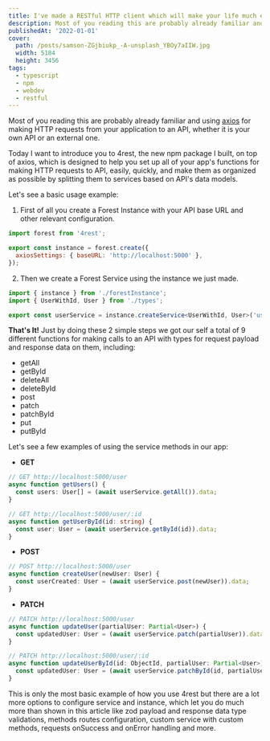 ```yaml
---
title: I've made a RESTful HTTP client which will make your life much easier
description: Most of you reading this are probably already familiar and using
publishedAt: '2022-01-01'
cover:
  path: /posts/samson-ZGjbiukp_-A-unsplash_YBOy7aIIW.jpg
  width: 5184
  height: 3456
tags:
  - typescript
  - npm
  - webdev
  - restful
---
```


Most of you reading this are probably already familiar and using [axios](https://www.npmjs.com/package/axios) for making HTTP requests from your application to an API, whether it is your own API or an external one.

Today I want to introduce you to 4rest, the new npm package I built, on top of axios, which is designed to help you set up all of your app's functions for making HTTP requests to API, easily, quickly, and make them as organized as possible by splitting them to services based on API's data models.

Let's see a basic usage example:

1. First of all you create a Forest Instance with your API base URL and other relevant configuration.

```js
import forest from '4rest';

export const instance = forest.create({
  axiosSettings: { baseURL: 'http://localhost:5000' },
});
```

2. Then we create a Forest Service using the instance we just made.

```ts
import { instance } from './forestInstance';
import { UserWithId, User } from './types';

export const userService = instance.createService<UserWithId, User>('user');
```

**That's It!**
Just by doing these 2 simple steps we got our self a total of 9 different functions for making calls to an API with types for request payload and response data on them, including:

- getAll
- getById
- deleteAll
- deleteById
- post
- patch
- patchById
- put
- putById

Let's see a few examples of using the service methods in our app:

- **GET**

```ts
// GET http://localhost:5000/user
async function getUsers() {
  const users: User[] = (await userService.getAll()).data;
}

// GET http://localhost:5000/user/:id
async function getUserById(id: string) {
  const user: User = (await userService.getById(id)).data;
}
```

- **POST**

```ts
// POST http://localhost:5000/user
async function createUser(newUser: User) {
  const userCreated: User = (await userService.post(newUser)).data;
}
```

- **PATCH**

```ts
// PATCH http://localhost:5000/user
async function updateUser(partialUser: Partial<User>) {
  const updatedUser: User = (await userService.patch(partialUser)).data;
}

// PATCH http://localhost:5000/user/:id
async function updateUserById(id: ObjectId, partialUser: Partial<User>) {
  const updatedUser: User = (await userService.patchById(id, partialUser)).data;
}
```

This is only the most basic example of how you use 4rest but there are a lot more options to configure service and instance, which let you do much more than shown in this article like zod payload and response data type validations, methods routes configuration, custom service with custom methods, requests onSuccess and onError handling and more.
